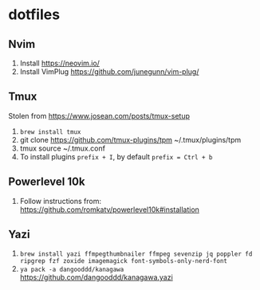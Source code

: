 # dotfiles

## Nvim
1. Install https://neovim.io/
2. Install VimPlug https://github.com/junegunn/vim-plug/

## Tmux
Stolen from https://www.josean.com/posts/tmux-setup
1. `brew install tmux`
2. git clone https://github.com/tmux-plugins/tpm ~/.tmux/plugins/tpm
3. tmux source ~/.tmux.conf
4. To install plugins `prefix + I`, by default `prefix = Ctrl + b`

## Powerlevel 10k
1. Follow instructions from: https://github.com/romkatv/powerlevel10k#installation

## Yazi
1. `brew install yazi ffmpegthumbnailer ffmpeg sevenzip jq poppler fd ripgrep fzf zoxide imagemagick font-symbols-only-nerd-font`
2. `ya pack -a dangooddd/kanagawa` https://github.com/dangooddd/kanagawa.yazi

